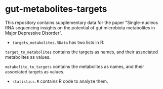 # gut-metabolites-targets

This repository contains supplementary data for the paper "Single-nucleus RNA sequencing insights on the potential of gut microbiota metabolites in Major Depressive Disorder".

- `targets_metabolites.RData` has two lists in R:

`target_to_metabolites` contains the targets as names, and their associated metabolites as values. 

`metabolite_to_targets` contains the metabolites as names, and their associated targets as values.

- `statistics.R` contains R code to analyze them.
